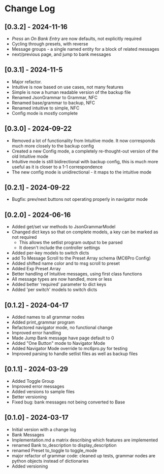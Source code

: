 
# Change Log
## [0.3.2] - 2024-11-16
- *Press* an *On Bank Entry* are now defaults, not explicitly required
- Cycling through presets, with reverse
- Message groups - a single named entity for a block of related messages
- next/previous page, and jump to bank messages
## [0.3.1] - 2024-11-5
- Major refactor.
- Intuitive is now based on use cases, not many features
- Simple is now a human readable version of the backup file
- Renamed JsonGrammar to Grammar, NFC
- Renamed base/grammar to backup, NFC
- Renamed intuitive to simple, NFC
- Config mode is mostly complete

## [0.3.0] - 2024-09-22
- Removed a lot of functionality from Intuitive mode. It now corresponds much more closely to the backup config
- Created a new Config mode, a completely re-thought-out version of the old Intuitive mode
- Intuitive mode is still bidirectional with backup config, this is much more useful as it is closer to a 1-1 correspondence
- The new config mode is unidirectional - it maps to the intuitive mode

## [0.2.1] - 2024-09-22
- Bugfix: prev/next buttons not operating properly in navigator mode

## [0.2.0] - 2024-06-16
- Added get/set var methods to JsonGrammarModel
- Changed dict keys so that on complete models, a key can be marked as not required
    - This allows the setlist program output to be parsed
    - It doesn't include the controller settings
- Added per-key models to switch dicts
- add To Message Scroll to the Preset Array schema (MC6Pro Config)
- Added shifted name color and to msg scroll to preset
- Added Exp Preset Array
- Better handling of Intuitive messages, using first class functions
- All message types are now handled, more or less
- Added better 'required' parameter to dict keys
- Added 'per switch' models to switch dicts

## [0.1.2] - 2024-04-17
- Added names to all grammar nodes
- Added print_grammar program
- Refactored navigator mode, no functional change
- Improved error handling
- Made Jump Bank message have page default to 0
- Added "One Button" mode to Navigator Mode
- Added Navigator Mode override to mc6pro.py for testing
- Improved parsing to handle setlist files as well as backup files

## [0.1.1] - 2024-03-29
  
- Added Toggle Group
- Improved error messages
- Added versions to sample files
- Better versioning
- Fixed bug: bank messages not being converted to Base

## [0.1.0] - 2024-03-17
  
- Initial version with a change log
- Bank Messages
- Implementation.md a matrix describing which features are implemented
- renamed Bank to_description to display_description
- renamed Preset to_toggle to toggle_mode
- major refactor of grammar code: cleaned up tests, grammar nodes are python objects instead of dictionaries
- Added versioning
